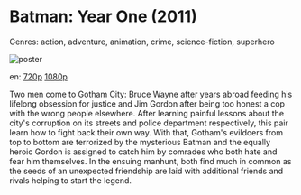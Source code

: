 # Batman: Year One (2011)

Genres: action, adventure, animation, crime, science-fiction, superhero

![poster](http://image.tmdb.org/t/p/w500/bI1YVuhBN6Vws1GP9Mf01DyhC2s.jpg)

en:
  [720p](magnet:?xt=urn:btih:C21EBE21C63DF9C85942CCD0A1F9DE12E0E81C6D&tr=udp://glotorrents.pw:6969/announce&tr=udp://tracker.opentrackr.org:1337/announce&tr=udp://torrent.gresille.org:80/announce&tr=udp://tracker.openbittorrent.com:80&tr=udp://tracker.coppersurfer.tk:6969&tr=udp://tracker.leechers-paradise.org:6969&tr=udp://p4p.arenabg.ch:1337&tr=udp://tracker.internetwarriors.net:1337)
  [1080p](magnet:?xt=urn:btih:2FAF49F106432C198DDCA3ED166C9752B612A72B&tr=udp://glotorrents.pw:6969/announce&tr=udp://tracker.opentrackr.org:1337/announce&tr=udp://torrent.gresille.org:80/announce&tr=udp://tracker.openbittorrent.com:80&tr=udp://tracker.coppersurfer.tk:6969&tr=udp://tracker.leechers-paradise.org:6969&tr=udp://p4p.arenabg.ch:1337&tr=udp://tracker.internetwarriors.net:1337)
  


Two men come to Gotham City: Bruce Wayne after years abroad feeding his lifelong obsession for justice and Jim Gordon after being too honest a cop with the wrong people elsewhere. After learning painful lessons about the city's corruption on its streets and police department respectively, this pair learn how to fight back their own way. With that, Gotham's evildoers from top to bottom are terrorized by the mysterious Batman and the equally heroic Gordon is assigned to catch him by comrades who both hate and fear him themselves. In the ensuing manhunt, both find much in common as the seeds of an unexpected friendship are laid with additional friends and rivals helping to start the legend.